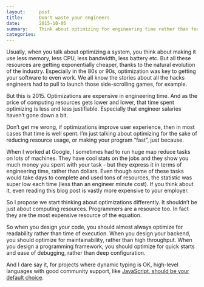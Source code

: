 ```yaml
---
layout:     post
title:      Don't waste your engineers
date:       2015-10-05
summary:    Think about optimizing for engineering time rather than for computing resources.
categories:
---
```


Usually, when you talk about optimizing a system, you think about making it use less memory, less CPU, less bandwidth, less battery etc. But all these resources are getting exponentially cheaper, thanks to the natural evolution of the industry. Especially in the 80s or 90s, optimization was key to getting your software to even work. We all know the stories about all the hacks engineers had to pull to launch those side-scrolling games, for example.

But this is 2015. Optimizations are expensive in engineering time. And as the price of computing resources gets lower and lower, that time spent optimizing is less and less justifiable. Especially that engineer salaries haven’t gone down a bit.

Don’t get me wrong, if optimizations improve user experience, then in most cases that time is well spent. I’m just talking about optimizing for the sake of reducing resource usage, or making your program “fast”, just because.

When I worked at Google, I sometimes had to run huge map reduce tasks on lots of machines. They have cool stats on the jobs and they show you much money you spent with your task - but they express it in terms of engineering time, rather than dollars. Even though some of these tasks would take days to complete and used tons of resources, the statistic was super low each time (less than an engineer minute cost). If you think about it, even reading this blog post is vastly more expensive to your employer.

So I propose we start thinking about optimizations differently. It shouldn’t be just about computing resources. Programmers are a resource too. In fact they are the most expensive resource of the equation.

So when you design your code, you should almost always optimize for readability rather than time of execution. When you design your backend, you should optimize for maintainability, rather than high throughput. When you design a programming framework, you should optimize for quick starts and ease of debugging, rather than deep configuration.

And I dare say it, for projects where dynamic typing is OK, high-level languages with good community support, like [JavaScript, should be your default choice](http://blog.andreipolmolea.com/you-should-choose-javascript/).
